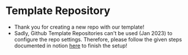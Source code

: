 # Template Repository

- Thank you for creating a new repo with our template!
- Sadly, Github Template Repositories can't be used (Jan 2023) to configure the
  repo settings. Therefore, please follow the given steps documented in notion
[here](https://www.notion.so/theyconsulting/GitHub-Repo-Settings-acb89ddf2fd4402288d3d947184fcde7)
to finish the setup!
